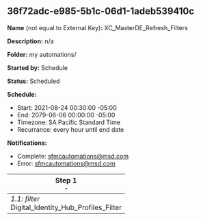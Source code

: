 ## 36f72adc-e985-5b1c-06d1-1adeb539410c

**Name** (not equal to External Key)**:** XC_MasterDE_Refresh_Filters

**Description:** n/a

**Folder:** my automations/

**Started by:** Schedule

**Status:** Scheduled

**Schedule:**

* Start: 2021-08-24 00:30:00 -05:00
* End: 2079-06-06 00:00:00 -05:00
* Timezone: SA Pacific Standard Time
* Recurrance: every hour until end date

**Notifications:**

* Complete: sfmcautomations@msd.com
* Error: sfmcautomations@msd.com

| Step 1<br>_<small>-</small>_ |
| --- |
| _1.1: filter_<br>Digital_Identity_Hub_Profiles_Filter |
